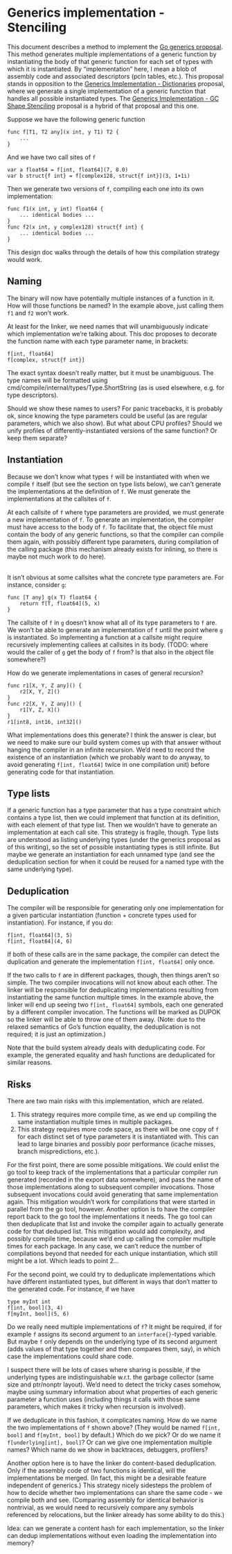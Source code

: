 # Generics implementation - Stenciling

This document describes a method to implement the [Go generics proposal](https://go.googlesource.com/proposal/+/refs/heads/master/design/go2draft-type-parameters.md). This method generates multiple implementations of a generic function by instantiating the body of that generic function for each set of types with which it is instantiated. By “implementation” here, I mean a blob of assembly code and associated descriptors (pcln tables, etc.). This proposal stands in opposition to the [Generics Implementation - Dictionaries](https://go.googlesource.com/proposal/+/refs/heads/master/design/generics-implementation-dictionaries.md) proposal, where we generate a single implementation of a generic function that handles all possible instantiated types. The [Generics Implementation - GC Shape Stenciling](https://go.googlesource.com/proposal/+/refs/heads/master/design/generics-implementation-gcshape.md) proposal is a hybrid of that proposal and this one.

Suppose we have the following generic function


```
func f[T1, T2 any](x int, y T1) T2 {
    ...
}
```


And we have two call sites of `f`


```
var a float64 = f[int, float64](7, 8.0)
var b struct{f int} = f[complex128, struct{f int}](3, 1+1i)
```


Then we generate two versions of `f`, compiling each one into its own implementation:


```
func f1(x int, y int) float64 {
    ... identical bodies ...
}
func f2(x int, y complex128) struct{f int} {
    ... identical bodies ...
}
```


This design doc walks through the details of how this compilation strategy would work.


## Naming

The binary will now have potentially multiple instances of a function in it. How will those functions be named? In the example above, just calling them `f1` and `f2` won’t work.

At least for the linker, we need names that will unambiguously indicate which implementation we’re talking about. This doc proposes to decorate the function name with each type parameter name, in brackets:


```
f[int, float64]
f[complex, struct{f int}]
```


The exact syntax doesn’t really matter, but it must be unambiguous. The type names will be formatted using cmd/compile/internal/types/Type.ShortString (as is used elsewhere, e.g. for type descriptors).

Should we show these names to users? For panic tracebacks, it is probably ok, since knowing the type parameters could be useful (as are regular parameters, which we also show). But what about CPU profiles? Should we unify profiles of differently-instantiated versions of the same function? Or keep them separate?


## Instantiation

Because we don’t know what types `f` will be instantiated with when we compile `f` itself (but see the section on type lists below), we can’t generate the implementations at the definition of `f`. We must generate the implementations at the callsites of `f`.

At each callsite of `f` where type parameters are provided, we must generate a new implementation of `f`. To generate an implementation, the compiler must have access to the body of `f`. To facilitate that, the object file must contain the body of any generic functions, so that the compiler can compile them again, with possibly different type parameters, during compilation of the calling package (this mechanism already exists for inlining, so there is maybe not much work to do here).

 \
It isn’t obvious at some callsites what the concrete type parameters are. For instance, consider `g`:


```
func [T any] g(x T) float64 {
    return f[T, float64](5, x)
}
```


The callsite of `f` in `g` doesn’t know what all of its type parameters to `f` are. We won’t be able to generate an implementation of `f` until the point where `g` is instantiated. So implementing a function at a callsite might require recursively implementing callees at callsites in its body. (TODO: where would the caller of `g` get the body of `f` from? Is that also in the object file somewhere?)

How do we generate implementations in cases of general recursion?


```
func r1[X, Y, Z any]() {
    r2[X, Y, Z]()
}
func r2[X, Y, Z any]() {
    r1[Y, Z, X]()
}
r1[int8, int16, int32]()
```


What implementations does this generate? I think the answer is clear, but we need to make sure our build system comes up with that answer without hanging the compiler in an infinite recursion. We’d need to record the existence of an instantiation (which we probably want to do anyway, to avoid generating `f[int, float64]` twice in one compilation unit) before generating code for that instantiation.


## Type lists

If a generic function has a type parameter that has a type constraint which contains a type list, then we could implement that function at its definition, with each element of that type list. Then we wouldn’t have to generate an implementation at each call site. This strategy is fragile, though. Type lists are understood as listing underlying types (under the generics proposal as of this writing), so the set of possible instantiating types is still infinite. But maybe we generate an instantiation for each unnamed type (and see the deduplication section for when it could be reused for a named type with the same underlying type).


## Deduplication

The compiler will be responsible for generating only one implementation for a given particular instantiation (function + concrete types used for instantiation). For instance, if you do:


```
f[int, float64](3, 5)
f[int, float64](4, 6)
```


If both of these calls are in the same package, the compiler can detect the duplication and generate the implementation `f[int, float64]` only once.

If the two calls to `f` are in different packages, though, then things aren’t so simple. The two compiler invocations will not know about each other. The linker will be responsible for deduplicating implementations resulting from instantiating the same function multiple times. In the example above, the linker will end up seeing two `f[int, float64]` symbols, each one generated by a different compiler invocation. The functions will be marked as DUPOK so the linker will be able to throw one of them away. (Note: due to the relaxed semantics of Go’s function equality, the deduplication is not required; it is just an optimization.)

Note that the build system already deals with deduplicating code. For example, the generated equality and hash functions are deduplicated for similar reasons.


## Risks

There are two main risks with this implementation, which are related.



1. This strategy requires more compile time, as we end up compiling the same instantiation multiple times in multiple packages.
2. This strategy requires more code space, as there will be one copy of `f` for each distinct set of type parameters it is instantiated with. This can lead to large binaries and possibly poor performance (icache misses, branch mispredictions, etc.).

For the first point, there are some possible mitigations. We could enlist the go tool to keep track of the implementations that a particular compiler run generated (recorded in the export data somewhere), and pass the name of those implementations along to subsequent compiler invocations. Those subsequent invocations could avoid generating that same implementation again. This mitigation wouldn’t work for compilations that were started in parallel from the go tool, however. Another option is to have the compiler report back to the go tool the implementations it needs. The go tool can then deduplicate that list and invoke the compiler again to actually generate code for that deduped list. This mitigation would add complexity, and possibly compile time, because we’d end up calling the compiler multiple times for each package. In any case, we can’t reduce the number of compilations beyond that needed for each unique instantiation, which still might be a lot. Which leads to point 2...

For the second point, we could try to deduplicate implementations which have different instantiated types, but different in ways that don’t matter to the generated code. For instance, if we have


```
type myInt int
f[int, bool](3, 4)
f[myInt, bool](5, 6)
```


Do we really need multiple implementations of `f`? It might be required, if for example `f` assigns its second argument to an `interface{}`-typed variable. But maybe `f` only depends on the underlying type of its second argument (adds values of that type together and then compares them, say), in which case the implementations could share code.

I suspect there will be lots of cases where sharing is possible, if the underlying types are indistinguishable w.r.t. the garbage collector (same size and ptr/nonptr layout). We’d need to detect the tricky cases somehow, maybe using summary information about what properties of each generic parameter a function uses (including things it calls with those same parameters, which makes it tricky when recursion is involved).

If we deduplicate in this fashion, it complicates naming. How do we name the two implementations of `f` shown above? (They would be named `f[int, bool]` and `f[myInt, bool]` by default.) Which do we pick? Or do we name it `f[underlying[int], bool]`? Or can we give one implementation multiple names? Which name do we show in backtraces, debuggers, profilers?

Another option here is to have the linker do content-based deduplication. Only if the assembly code of two functions is identical, will the implementations be merged. (In fact, this might be a desirable feature independent of generics.) This strategy nicely sidesteps the problem of how to decide whether two implementations can share the same code - we compile both and see. (Comparing assembly for identical behavior is nontrivial, as we would need to recursively compare any symbols referenced by relocations, but the linker already has some ability to do this.)

Idea: can we generate a content hash for each implementation, so the linker can dedup implementations without even loading the implementation into memory?

